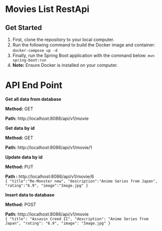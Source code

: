 # Movies List RestApi

## Get Started

1. First, clone the repository to your local computer.
2. Run the following command to build the Docker image and container:  `docker-compose up -d`
3. Finally, run the Spring Boot application with the command below: `mvn spring-boot:run`
4. **Note:** Ensure Docker is installed on your computer.

# API End Point

**Get all data from database**

**Method:** GET

**Path:** http://localhost:8086/api/v1/movie


**Get data by id**

**Method:** GET

**Path:** http://localhost:8086/api/v1/movie/1

**Update data by id**

**Method:** PUT

**Path :** http://localhost:8086/api/v1/movie/6
<br>
`
{
    "title":"Re-Monster new",
    "description":"Anime Series from Japan",
    "rating":"6.9",
    "image":"Image.jpg"
}
`

**Insert data to database**

**Method:** POST

**Path:** http://localhost:8086/api/v1/movie
<br>
`{
 "title": "Assasin Creed II",
 "description": "Anime Series from Japan",
 "rating": "6.9",
 "image": "Image.jpg"
}`

